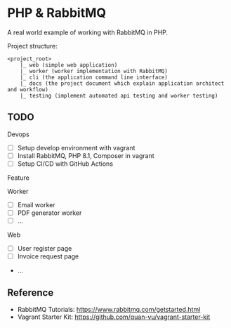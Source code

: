 #  PHP & RabbitMQ

A real world example of working with RabbitMQ in PHP. 

Project structure:

```
<project_root>
    |_ web (simple web application)
    |_ worker (worker implementation with RabbitMQ)
    |_ cli (the application command line interface)
    |_ docs (the project document which explain application architect and workflow)
    |_ testing (implement automated api testing and worker testing)
```

## TODO

Devops

- [ ] Setup develop environment with vagrant
- [ ] Install RabbitMQ, PHP 8.1, Composer in vagrant
- [ ] Setup CI/CD with GitHub Actions

Feature

Worker

- [ ] Email worker
- [ ] PDF generator worker
- [ ] ...

Web

- [ ] User register page
- [ ] Invoice request page
- ...


## Reference

- RabbitMQ Tutorials: https://www.rabbitmq.com/getstarted.html
- Vagrant Starter Kit: https://github.com/quan-vu/vagrant-starter-kit
